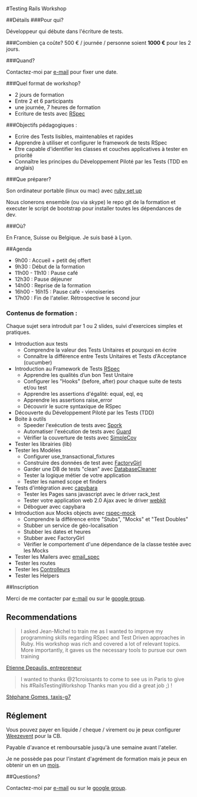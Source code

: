#Testing Rails Workshop

##Détails
###Pour qui?

Développeur qui débute dans l'écriture de tests.

###Combien ça coûte?
500 € / journée / personne soient **1000 €** pour les 2 jours.

###Quand?

Contactez-moi par [e-mail](http://www.workingwithrails.com/person/6331-jean-michel-garnier/enquire/new) pour fixer une date.

###Quel format de workshop?

* 2 jours de formation
* Entre 2 et 6 participants
* une journée, 7 heures de formation
* Ecriture de tests avec [RSpec](https://www.relishapp.com/rspec)

###Objectifs pédagogiques :

* Ecrire des Tests lisibles, maintenables et rapides
* Apprendre à utiliser et configurer le framework de tests RSpec
* Etre capable d'identifier les classes et couches applicatives à tester en priorité
* Connaître les principes du Développement Piloté par les Tests (TDD en anglais)

###Que préparer?

Son ordinateur portable (linux ou mac) avec [ruby set up](http://installfest.railsbridge.org/installfest/installfest)

Nous clonerons ensemble (ou via skype) le repo git de la formation et
executer le script de bootstrap pour installer toutes les dépendances de dev.

###Où?

En France, Suisse ou Belgique. Je suis basé à Lyon.

##Agenda

* 9h00  : Accueil + petit dej offert
* 9h30  : Début de la formation
* 11h00 - 11h10 : Pause café
* 12h30 : Pause déjeuner
* 14h00 : Reprise de la formation
* 16h00 - 16h15 : Pause café - vienoiseries
* 17h00 : Fin de l'atelier. Rétrospective le second jour

### Contenus de formation :

Chaque sujet sera introduit par 1 ou 2 slides, suivi d'exercices simples et pratiques.

* Introduction aux tests
  * Comprendre la valeur des Tests Unitaires et pourquoi en écrire
  * Connaître la différence entre Tests Unitaires et Tests d'Acceptance (cucumber)
* Introduction au Framework de Tests [RSpec](https://www.relishapp.com/rspec)
  * Apprendre les qualités d’un bon Test Unitaire
  * Configurer les "Hooks" (before, after) pour chaque suite de tests et/ou test
  * Apprendre les assertions d'égalité: equal, eql, eq
  * Apprendre les assertions raise_error
  * Découvrir le sucre syntaxique de RSpec
* Découverte du Développement Piloté par les Tests (TDD)
* Boite à outils
  * Speeder l'exécution de tests avec [Spork](https://github.com/sporkrb/spork)
  * Automatiser l'exécution de tests avec [Guard](https://github.com/guard/guard)
  * Vérifier la couverture de tests avec [SimpleCov](https://github.com/colszowka/simplecov)
* Tester les librairies (lib)
* Tester les Modèles
  * Configurer use_transactional_fixtures
  * Construire des données de test avec [FactoryGirl](https://github.com/thoughtbot/factory_girl)
  * Garder une DB de tests "clean" avec [DatabaseCleaner](https://github.com/bmabey/database_cleaner)
  * Tester la logique métier de votre application
  * Tester les named scope et finders
* Tests d'intégration avec [capybara](https://github.com/jnicklas/capybara)
  * Tester les Pages sans javascript avec le driver rack_test
  * Tester votre application web 2.0 Ajax avec le driver [webkit](https://github.com/thoughtbot/capybara-webkit)
  * Déboguer avec capybara
* Introduction aux Mocks objects avec [rspec-mock](https://www.relishapp.com/rspec/rspec-mocks/docs)
  * Comprendre la différence entre "Stubs", "Mocks" et "Test Doubles"
  * Stubber un service de géo-localisation
  * Stubber les dates et heures
  * Stubber avec FactoryGirl
  * Vérifier le comportement d'une dépendance de la classe testée avec les Mocks
* Tester les Mailers avec [email_spec](https://github.com/bmabey/email-spec)
* Tester les routes
* Tester les [Controlleurs](http://solnic.eu/2012/02/02/yes-you-should-write-controller-tests.html)
* Tester les Helpers

##Inscription

Merci de me contacter par [e-mail](http://www.workingwithrails.com/person/6331-jean-michel-garnier/enquire/new) ou sur le [google group](https://groups.google.com/forum/?fromgroups#!forum/atelier-testing-rails).

## Recommendations

> I asked Jean-Michel to train me as I wanted to improve my programming skills regarding RSpec and Test Driven approaches in Ruby. His workshop was rich and covered a lot of relevant topics. More importantly, it gaves us the necessary tools to pursue our own training

[Etienne Depaulis, entrepreneur](http://etiennedepaulis.com/)

> I wanted to thanks @21croissants to come to see us in Paris to give his #RailsTestingWorkshop Thanks man you did a great job ;) !

[Stéphane Gomes, taxis-g7](https://twitter.com/e_quilibre/status/279098165167284224)

## Réglement

Vous pouvez payer en liquide / cheque / virement ou je peux configurer [Weezevent](http://weezevent.com) pour la CB.

Payable d'avance et remboursable jusqu'à une semaine avant l'atelier.

Je ne possède pas pour l'instant d'agrément de formation mais je peux en obtenir un en un [mois](http://www.planete-auto-entrepreneur.com/autoentrepreneur/foire-aux-questions/824-comment-obtenir-un-agrement-de-formation.html).

##Questions?

Contactez-moi par [e-mail](http://www.workingwithrails.com/person/6331-jean-michel-garnier/enquire/new) ou sur le [google group](https://groups.google.com/forum/?fromgroups#!forum/atelier-testing-rails).
